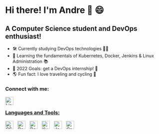 # Hi there! I'm Andre  👋 😄


## A Computer Science student and DevOps enthusiast! 

- 🛠 Currently studying DevOps technologies 🧑‍💻
- 📖 Learning the fundamentals of Kubernetes, Docker, Jenkins & Linux Administration 📚
- 🎯 2022 Goals: get a DevOps internship! 💫
- 🌎 Fun fact: I love traveling and cycling 🚴
 
### Connect with me:
<a href="https://www.computerhope.com/">
 <img align="left" alt="LinkedIn" width="26px" src="https://cdn.jsdelivr.net/gh/devicons/devicon/icons/linkedin/linkedin-original.svg" style="padding-right:10px;"/>

<br/> 
  
### Languages and Tools:
<img align="left" alt="CSharp" width="26px" src="https://cdn.jsdelivr.net/gh/devicons/devicon/icons/csharp/csharp-original.svg" style="padding-right:10px;"/>  
<img align="left" alt="Bash" width="26px" src="https://cdn.jsdelivr.net/gh/devicons/devicon/icons/bash/bash-original.svg" style="padding-right:10px;" />
<img align="left" alt="Docker" width="26px" src="https://cdn.jsdelivr.net/gh/devicons/devicon/icons/docker/docker-original.svg" style="padding-right:10px;" />
<img align="left" alt="Kubernetes" width="26px" src="https://cdn.jsdelivr.net/gh/devicons/devicon/icons/kubernetes/kubernetes-plain.svg" style="padding-right:10px;" />
<img align="left" alt="Jenkins" width="26px" src="https://cdn.jsdelivr.net/gh/devicons/devicon/icons/jenkins/jenkins-original.svg" style="padding-right:10px;" />
<img align="left" alt="CentOs" width="26px" src="https://cdn.jsdelivr.net/gh/devicons/devicon/icons/centos/centos-original.svg" style="padding-right:10px;" /></a>
<br/> 
